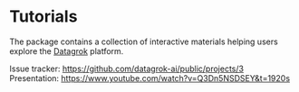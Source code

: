 # Tutorials

The package contains a collection of interactive materials helping users explore the [Datagrok](https://datagrok.ai) platform.

Issue tracker: https://github.com/datagrok-ai/public/projects/3
Presentation: https://www.youtube.com/watch?v=Q3Dn5NSDSEY&t=1920s

